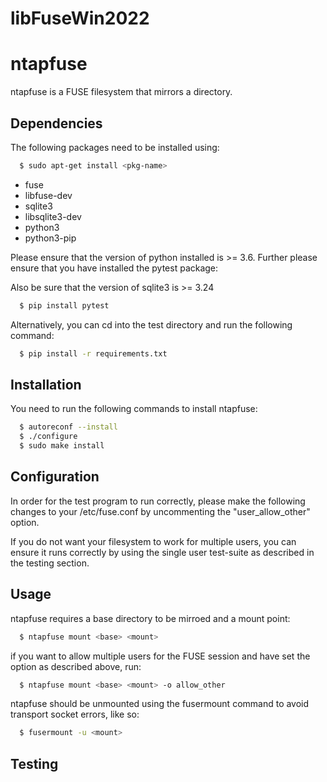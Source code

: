 # libFuseWin2022

# ntapfuse

ntapfuse is a FUSE filesystem that mirrors a directory.

## Dependencies

The following packages need to be installed using:

```bash
  $ sudo apt-get install <pkg-name>
```

* fuse
* libfuse-dev
* sqlite3
* libsqlite3-dev
* python3
* python3-pip

Please ensure that the version of python installed is >= 3.6.
Further please ensure that you have installed the pytest package:

Also be sure that the version of sqlite3 is >= 3.24
```bash
  $ pip install pytest
```

Alternatively, you can cd into the test directory and run the following
command:

```bash
  $ pip install -r requirements.txt
```

## Installation
You need to run the following commands to install ntapfuse:
```bash
  $ autoreconf --install
  $ ./configure
  $ sudo make install
```

## Configuration

In order for the test program to run correctly, please make the following
changes to your /etc/fuse.conf by uncommenting the "user_allow_other" option.

If you do not want your filesystem to work for multiple users, you can 
ensure it runs correctly by using the single user test-suite as described in 
the testing section.


## Usage
  
ntapfuse requires a base directory to be mirroed and a mount point:

```bash
  $ ntapfuse mount <base> <mount>
```

if you want to allow multiple users for the FUSE session and have set the 
option as described above, run:

```bash
  $ ntapfuse mount <base> <mount> -o allow_other
```

ntapfuse should be unmounted using the fusermount command to avoid transport
socket errors, like so:

```bash
  $ fusermount -u <mount>
```

## Testing

